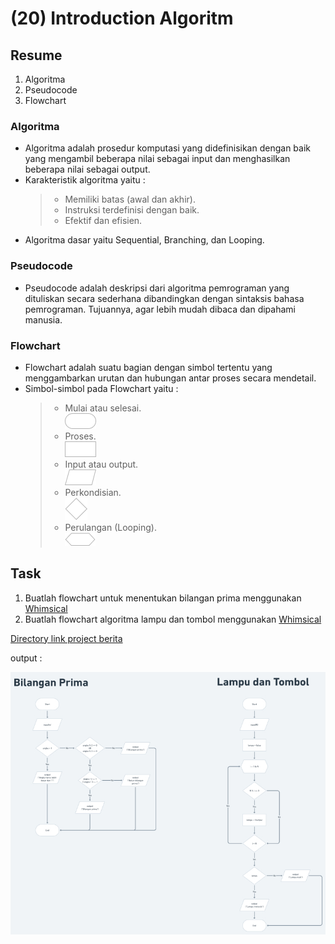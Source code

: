 # (20) Introduction Algoritm

## Resume
1. Algoritma
2. Pseudocode
3. Flowchart

### Algoritma
* Algoritma adalah prosedur komputasi yang didefinisikan dengan baik yang mengambil beberapa nilai sebagai input dan menghasilkan beberapa nilai sebagai output.
* Karakteristik algoritma yaitu :
  > * Memiliki batas (awal dan akhir).
  > * Instruksi terdefinisi dengan baik.
  > * Efektif dan efisien.
* Algoritma dasar yaitu Sequential, Branching, dan Looping.

### Pseudocode
* Pseudocode adalah deskripsi dari algoritma pemrograman yang dituliskan secara sederhana dibandingkan dengan sintaksis bahasa pemrograman. Tujuannya, agar lebih mudah dibaca dan dipahami manusia.

### Flowchart
* Flowchart adalah suatu bagian dengan simbol tertentu yang menggambarkan urutan dan hubungan antar proses secara mendetail.
* Simbol-simbol pada Flowchart yaitu :
  > * Mulai atau selesai. <br />
  ![shape mulai atau selesai](./screenshots/screenshot%20-%20mulai%20atau%20selesai.png) <br />
  > * Proses. <br />
  ![shape proses](./screenshots/screenshot%20-%20proses.png) <br />
  > * Input atau output. <br />
  ![shape input atau output](./screenshots/screenshot%20-%20input%20atau%20output.png) <br />
  > * Perkondisian. <br />
  ![shape perkondisian](./screenshots/screenshot%20-%20perkondisian.png) <br />
  > * Perulangan (Looping). <br />
  ![shape perulangan (looping)](./screenshots/screenshot%20-%20perulangan%20(looping).png)


## Task
1. Buatlah flowchart untuk menentukan bilangan prima menggunakan [Whimsical](https://whimsical.com/)
2. Buatlah flowchart algoritma lampu dan tombol menggunakan [Whimsical](https://whimsical.com/)

[Directory link project berita](./praktikum/link%20flowchart%20whimsical.md)

output :

![Output flowchart dengan whimsical](./screenshots/screenshot%20-%20praktikum%20flowchart.jpg)
